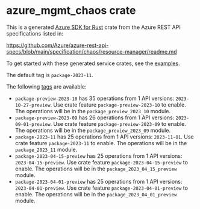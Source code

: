 # azure_mgmt_chaos crate

This is a generated [Azure SDK for Rust](https://github.com/Azure/azure-sdk-for-rust) crate from the Azure REST API specifications listed in:

https://github.com/Azure/azure-rest-api-specs/blob/main/specification/chaos/resource-manager/readme.md

To get started with these generated service crates, see the [examples](https://github.com/Azure/azure-sdk-for-rust/blob/main/services/README.md#examples).

The default tag is `package-2023-11`.

The following [tags](https://github.com/Azure/azure-sdk-for-rust/blob/main/services/tags.md) are available:

- `package-preview-2023-10` has 35 operations from 1 API versions: `2023-10-27-preview`. Use crate feature `package-preview-2023-10` to enable. The operations will be in the `package_preview_2023_10` module.
- `package-preview-2023-09` has 26 operations from 1 API versions: `2023-09-01-preview`. Use crate feature `package-preview-2023-09` to enable. The operations will be in the `package_preview_2023_09` module.
- `package-2023-11` has 25 operations from 1 API versions: `2023-11-01`. Use crate feature `package-2023-11` to enable. The operations will be in the `package_2023_11` module.
- `package-2023-04-15-preview` has 25 operations from 1 API versions: `2023-04-15-preview`. Use crate feature `package-2023-04-15-preview` to enable. The operations will be in the `package_2023_04_15_preview` module.
- `package-2023-04-01-preview` has 25 operations from 1 API versions: `2023-04-01-preview`. Use crate feature `package-2023-04-01-preview` to enable. The operations will be in the `package_2023_04_01_preview` module.